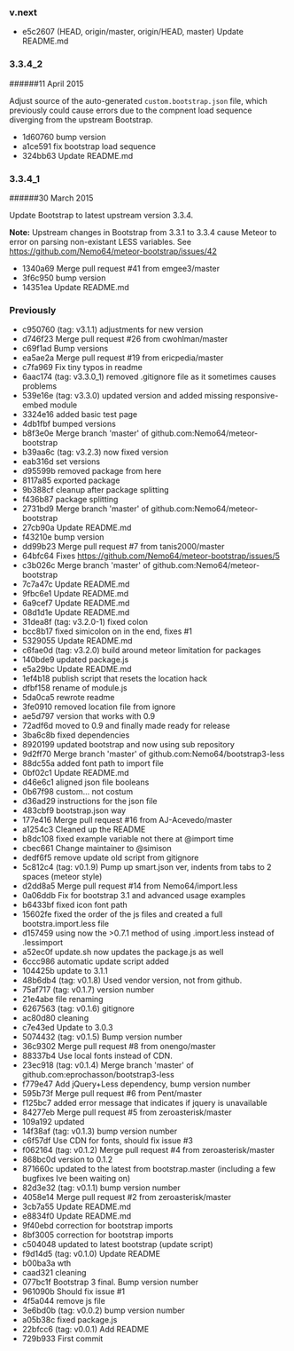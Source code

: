 ### v.next

- e5c2607 (HEAD, origin/master, origin/HEAD, master) Update README.md


### 3.3.4_2 
######11 April 2015

Adjust source of the auto-generated `custom.bootstrap.json` file, which previously
could cause errors due to the compnent load sequence diverging from the upstream
Bootstrap. 

- 1d60760 bump version
- a1ce591 fix bootstrap load sequence
- 324bb63 Update README.md


### 3.3.4_1
######30 March 2015

Update Bootstrap to latest upstream version 3.3.4.

**Note:** Upstream changes in Bootstrap from 3.3.1 to 3.3.4 cause Meteor to error
on parsing non-existant LESS variables. See https://github.com/Nemo64/meteor-bootstrap/issues/42

- 1340a69 Merge pull request #41 from emgee3/master
- 3f6c950 bump version
- 14351ea Update README.md


### Previously

- c950760 (tag: v3.1.1) adjustments for new version
- d746f23 Merge pull request #26 from cwohlman/master
- c69f1ad Bump versions
- ea5ae2a Merge pull request #19 from ericpedia/master
- c7fa969 Fix tiny typos in readme
- 6aac174 (tag: v3.3.0_1) removed .gitignore file as it sometimes causes problems
- 539e16e (tag: v3.3.0) updated version and added missing responsive-embed module
- 3324e16 added basic test page
- 4db1fbf bumped versions
- b8f3e0e Merge branch 'master' of github.com:Nemo64/meteor-bootstrap
- b39aa6c (tag: v3.2.3) now fixed version
- eab316d set versions
- d95599b removed package from here
- 8117a85 exported package
- 9b388cf cleanup after package splitting
- f436b87 package splitting
- 2731bd9 Merge branch 'master' of github.com:Nemo64/meteor-bootstrap
- 27cb90a Update README.md
- f43210e bump version
- dd99b23 Merge pull request #7 from tanis2000/master
- 64bfc64 Fixes https://github.com/Nemo64/meteor-bootstrap/issues/5
- c3b026c Merge branch 'master' of github.com:Nemo64/meteor-bootstrap
- 7c7a47c Update README.md
- 9fbc6e1 Update README.md
- 6a9cef7 Update README.md
- 08d1d1e Update README.md
- 31dea8f (tag: v3.2.0-1) fixed colon
- bcc8b17 fixed simicolon on in the end, fixes #1
- 5329055 Update README.md
- c6fae0d (tag: v3.2.0) build around meteor limitation for packages
- 140bde9 updated package.js
- e5a29bc Update README.md
- 1ef4b18 publish script that resets the location hack
- dfbf158 rename of module.js
- 5da0ca5 rewrote readme
- 3fe0910 removed location file from ignore
- ae5d797 version that works with 0.9
- 72adf6d moved to 0.9 and finally made ready for release
- 3ba6c8b fixed dependencies
- 8920199 updated bootstrap and now using sub repository
- 9d2ff70 Merge branch 'master' of github.com:Nemo64/bootstrap3-less
- 88dc55a added font path to import file
- 0bf02c1 Update README.md
- d46e6c1 aligned json file booleans
- 0b67f98 custom... not costum
- d36ad29 instructions for the json file
- 483cbf9 bootstrap.json way
- 177e416 Merge pull request #16 from AJ-Acevedo/master
- a1254c3 Cleaned up the README
- b8dc108 fixed example variable not there at @import time
- cbec661 Change maintainer to @simison
- dedf6f5 remove update old script from gitignore
- 5c812c4 (tag: v0.1.9) Pump up smart.json ver, indents from tabs to 2 spaces (meteor style)
- d2dd8a5 Merge pull request #14 from Nemo64/import.less
- 0a06ddb Fix for bootstrap 3.1 and advanced usage examples
- b6433bf fixed icon font path
- 15602fe fixed the order of the js files and created a full bootstra.import.less file
- d157459 using now the >0.7.1 method of using .import.less instead of .lessimport
- a52ec0f update.sh now updates the package.js as well
- 6ccc986 automatic update script added
- 104425b update to 3.1.1
- 48b6db4 (tag: v0.1.8) Used vendor version, not from github.
- 75af717 (tag: v0.1.7) version number
- 21e4abe file renaming
- 6267563 (tag: v0.1.6) gitignore
- ac80d80 cleaning
- c7e43ed Update to 3.0.3
- 5074432 (tag: v0.1.5) Bump version number
- 36c9302 Merge pull request #8 from onengo/master
- 88337b4 Use local fonts instead of CDN.
- 23ec918 (tag: v0.1.4) Merge branch 'master' of github.com:eprochasson/bootstrap3-less
- f779e47 Add jQuery+Less dependency, bump version number
- 595b73f Merge pull request #6 from Pent/master
- f125bc7 added error message that indicates if jquery is unavailable
- 84277eb Merge pull request #5 from zeroasterisk/master
- 109a192 updated
- 14f38af (tag: v0.1.3) bump version number
- c6f57df Use CDN for fonts, should fix issue #3
- f062164 (tag: v0.1.2) Merge pull request #4 from zeroasterisk/master
- 868bc0d version to 0.1.2
- 871660c updated to the latest from bootstrap.master (including a few bugfixes Ive been waiting on)
- 82d3e32 (tag: v0.1.1) bump version number
- 4058e14 Merge pull request #2 from zeroasterisk/master
- 3cb7a55 Update README.md
- e8834f0 Update README.md
- 9f40ebd correction for bootstrap imports
- 8bf3005 correction for bootstrap imports
- c504048 updated to latest bootstrap (update script)
- f9d14d5 (tag: v0.1.0) Update README
- b00ba3a wth
- caad321 cleaning
- 077bc1f Bootstrap 3 final. Bump version number
- 961090b Should fix issue #1
- 4f5a044 remove js file
- 3e6bd0b (tag: v0.0.2) bump version number
- a05b38c fixed package.js
- 22bfcc6 (tag: v0.0.1) Add README
- 729b933 First commit
